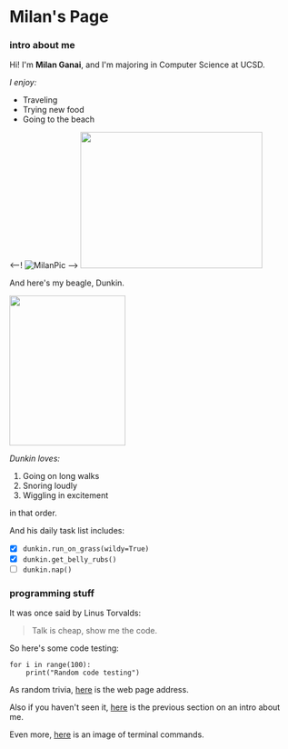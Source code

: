 # Milan's Page
### intro about me
Hi! I'm **Milan Ganai**, and I'm majoring in Computer Science at UCSD.

*I enjoy:*
- Traveling
- Trying new food
- Going to the beach

<--! ![MilanPic](https://user-images.githubusercontent.com/78571306/134795060-58fc46b6-0da6-4efc-83ed-ac5f3e947a10.jpg)
-->
<img src="https://user-images.githubusercontent.com/78571306/134795060-58fc46b6-0da6-4efc-83ed-ac5f3e947a10.jpg" width="320" height="240">

And here's my beagle, Dunkin.

<img src="https://user-images.githubusercontent.com/78571306/134789347-2a27f59c-7b0e-43ad-b37b-10777da02e5d.jpg" width="204" height="264">

*Dunkin loves:*
1. Going on long walks 
2. Snoring loudly
3. Wiggling in excitement

in that order.

And his daily task list includes:
- [X] `dunkin.run_on_grass(wildy=True)`
- [X] `dunkin.get_belly_rubs()`
- [ ] `dunkin.nap()`

### programming stuff

It was once said by Linus Torvalds:
> Talk is cheap, show me the code.

So here's some code testing:
```
for i in range(100):
    print("Random code testing")
```

As random trivia, [here](http://info.cern.ch/hypertext/WWW/TheProject.html) is the web page address.

Also if you haven't seen it, [here](#intro-about-me) is the previous section on an intro about me.

Even more, [here](./screenshots/ScreenShotCommandLine.png) is an image of terminal commands.
